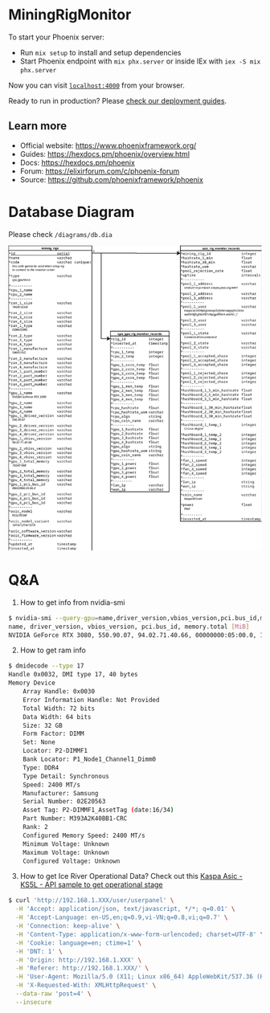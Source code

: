 # MiningRigMonitor

To start your Phoenix server:

  * Run `mix setup` to install and setup dependencies
  * Start Phoenix endpoint with `mix phx.server` or inside IEx with `iex -S mix phx.server`

Now you can visit [`localhost:4000`](http://localhost:4000) from your browser.

Ready to run in production? Please [check our deployment guides](https://hexdocs.pm/phoenix/deployment.html).

## Learn more

  * Official website: https://www.phoenixframework.org/
  * Guides: https://hexdocs.pm/phoenix/overview.html
  * Docs: https://hexdocs.pm/phoenix
  * Forum: https://elixirforum.com/c/phoenix-forum
  * Source: https://github.com/phoenixframework/phoenix

# Database Diagram
Please check `/diagrams/db.dia`

![2024-08-09 Database Diagram](diagrams/dist/db.png)

# Q&A
1. How to get info from nvidia-smi
```bash
$ nvidia-smi --query-gpu=name,driver_version,vbios_version,pci.bus_id,memory.total --format=csv
name, driver_version, vbios_version, pci.bus_id, memory.total [MiB]
NVIDIA GeForce RTX 3080, 550.90.07, 94.02.71.40.66, 00000000:05:00.0, 10240 MiB
```
2. How to get ram info
```bash
$ dmidecode --type 17
Handle 0x0032, DMI type 17, 40 bytes
Memory Device
	Array Handle: 0x0030
	Error Information Handle: Not Provided
	Total Width: 72 bits
	Data Width: 64 bits
	Size: 32 GB
	Form Factor: DIMM
	Set: None
	Locator: P2-DIMMF1
	Bank Locator: P1_Node1_Channel1_Dimm0
	Type: DDR4
	Type Detail: Synchronous
	Speed: 2400 MT/s
	Manufacturer: Samsung
	Serial Number: 02E20563
	Asset Tag: P2-DIMMF1_AssetTag (date:16/34)
	Part Number: M393A2K40BB1-CRC
	Rank: 2
	Configured Memory Speed: 2400 MT/s
	Minimum Voltage: Unknown
	Maximum Voltage: Unknown
	Configured Voltage: Unknown
```

3. How to get Ice River Operational Data?
Check out this [Kaspa Asic - KS5L - API sample to get operational stage](https://hexalink.xyz/mining-rig/2024/07/15/Kaspa-Asic-KS5L-API-sample-to-get-operational-stage.html)

``` sh
$ curl 'http://192.168.1.XXX/user/userpanel' \
  -H 'Accept: application/json, text/javascript, */*; q=0.01' \
  -H 'Accept-Language: en-US,en;q=0.9,vi-VN;q=0.8,vi;q=0.7' \
  -H 'Connection: keep-alive' \
  -H 'Content-Type: application/x-www-form-urlencoded; charset=UTF-8' \
  -H 'Cookie: language=en; ctime=1' \
  -H 'DNT: 1' \
  -H 'Origin: http://192.168.1.XXX' \
  -H 'Referer: http://192.168.1.XXX/' \
  -H 'User-Agent: Mozilla/5.0 (X11; Linux x86_64) AppleWebKit/537.36 (KHTML, like Gecko) Chrome/126.0.0.0 Safari/537.36' \
  -H 'X-Requested-With: XMLHttpRequest' \
  --data-raw 'post=4' \
  --insecure
```
